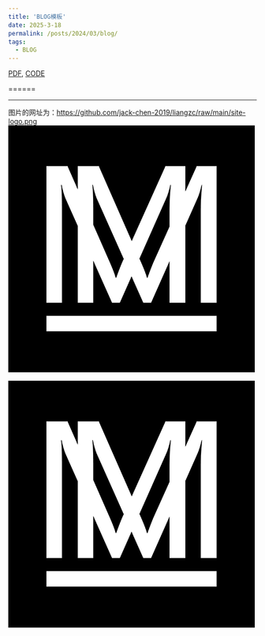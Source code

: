 ```yaml
---
title: 'BLOG模板'
date: 2025-3-18
permalink: /posts/2024/03/blog/
tags:
  - BLOG
---
```

[PDF](jackchen.cloud), [CODE](jackchen.cloud)

======

------
图片的网址为：https://github.com/jack-chen-2019/liangzc/raw/main/site-logo.png
<img src='https://github.com/jack-chen-2019/liangzc/raw/main/images/site-logo.png'>

<img src='https://github.com/jack-chen-2019/liangzc/raw/main/images/site-logo.png'>


